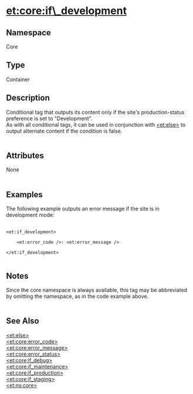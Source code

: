 # <et:core:if\_development> #

## Namespace ##
Core

## Type ##
Container

## Description ##
Conditional tag that outputs its content only if the site's production-status preference is set to "Development".<br>
As with all conditional tags, it can be used in conjunction with <a href='ETElse.md'>&lt;et:else&gt;</a> to output alternate content if the condition is false.<br>
<br>
<h2>Attributes</h2>

None<br>
<br>
<h2>Examples</h2>

The following example outputs an error message if the site is in development mode:<br>
<br>
<pre><code>&lt;et:if_development&gt;<br>
	&lt;et:error_code /&gt;: &lt;et:error_message /&gt;<br>
&lt;/et:if_development&gt;<br>
</code></pre>

<h2>Notes</h2>

Since the core namespace is always available, this tag may be abbreviated by omitting the namespace, as in the code example above.<br>
<br>
<h2>See Also</h2>
<a href='ETElse.md'>&lt;et:else&gt;</a><br>
<a href='ETCoreErrorCode.md'>&lt;et:core:error_code&gt;</a><br>
<a href='ETCoreErrorMessage.md'>&lt;et:core:error_message&gt;</a><br>
<a href='ETCoreErrorStatus.md'>&lt;et:core:error_status&gt;</a><br>
<a href='ETCoreIfDebug.md'>&lt;et:core:if_debug&gt;</a><br>
<a href='ETCoreIfMaintenance.md'>&lt;et:core:if_maintenance&gt;</a><br>
<a href='ETCoreIfProduction.md'>&lt;et:core:if_production&gt;</a><br>
<a href='ETCoreIfStaging.md'>&lt;et:core:if_staging&gt;</a><br>
<a href='ETNSCore.md'>&lt;et:ns:core&gt;</a><br>